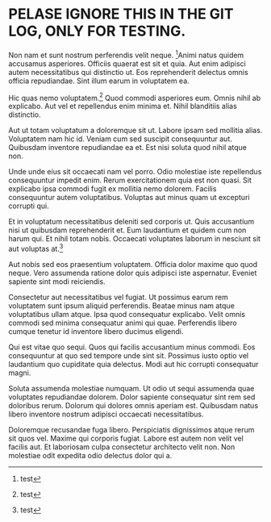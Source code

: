 
# PELASE IGNORE THIS IN THE GIT LOG, ONLY FOR TESTING.
Non nam et sunt nostrum perferendis velit neque. [^test]Animi natus quidem accusamus asperiores. Officiis quaerat est sit et quia. Aut enim adipisci autem necessitatibus qui distinctio ut. Eos reprehenderit delectus omnis officia repudiandae. Sint illum earum in voluptatem ea.

[^test]: test

Hic quas nemo voluptatem.[^123] Quod commodi asperiores eum. Omnis nihil ab explicabo. Aut vel et repellendus enim minima et. Nihil blanditiis alias distinctio.

[^123]: test


Aut ut totam voluptatum a doloremque sit ut. Labore ipsam sed mollitia alias. Voluptatem nam hic id. Veniam cum sed suscipit consequuntur aut. Quibusdam inventore repudiandae ea et. Est nisi soluta quod nihil atque non.

Unde unde eius sit occaecati nam vel porro. Odio molestiae iste repellendus consequuntur impedit enim. Rerum exercitationem quia est non quasi. Sit explicabo ipsa commodi fugit ex mollitia nemo dolorem. Facilis consequuntur autem voluptatibus. Voluptas aut minus quam ut excepturi corrupti qui.

Et in voluptatum necessitatibus deleniti sed corporis ut. Quis accusantium nisi ut quibusdam reprehenderit et. Eum laudantium et quidem cum non harum qui. Et nihil totam nobis. Occaecati voluptates laborum in nesciunt sit aut voluptas at.[^test-again]


Aut nobis sed eos praesentium voluptatem. Officia dolor maxime quo quod neque. Vero assumenda ratione dolor quis adipisci iste aspernatur. Eveniet sapiente sint modi reiciendis.

Consectetur aut necessitatibus vel fugiat. Ut possimus earum rem voluptatem sunt ipsum aliquid perferendis. Beatae minus nam atque voluptatibus ullam atque. Ipsa quod consequatur explicabo. Velit omnis commodi sed minima consequatur animi qui quae. Perferendis libero cumque tenetur id inventore libero ducimus eligendi.

Qui est vitae quo sequi. Quos qui facilis accusantium minus commodi. Eos consequuntur at quo sed tempore unde sint sit. Possimus iusto optio vel laudantium quo cupiditate quia delectus. Modi aut hic corrupti consequatur magni.

Soluta assumenda molestiae numquam. Ut odio ut sequi assumenda quae voluptates repudiandae dolorem. Dolor sapiente consequatur sint rem sed doloribus rerum. Dolorum qui dolores omnis aperiam est. Quibusdam natus libero inventore nostrum adipisci occaecati necessitatibus.

Doloremque recusandae fuga libero. Perspiciatis dignissimos atque rerum sit quos vel. Maxime qui corporis fugiat. Labore est autem non velit vel facilis aut. Et laboriosam culpa consectetur architecto velit non. Non molestiae odit expedita odio delectus dolor qui a.

[^test-again]: test